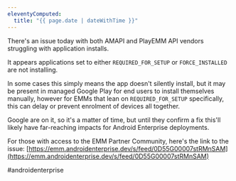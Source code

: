 ```yaml
---
eleventyComputed:
  title: "{{ page.date | dateWithTime }}"
---
```

There's an issue today with both AMAPI and PlayEMM API vendors struggling with application installs. 

It appears applications set to either `REQUIRED_FOR_SETUP` or `FORCE_INSTALLED` are not installing. 

In some cases this simply means the app doesn't silently install, but it may be present in managed Google Play for end users to install themselves manually, however for EMMs that lean on `REQUIRED_FOR_SETUP` specifically, this can delay or prevent enrolment of devices all together.

Google are on it, so it's a matter of time, but until they confirm a fix this'll likely have far-reaching impacts for Android Enterprise deployments.

For those with access to the EMM Partner Community, here's the link to the issue: [https://emm.androidenterprise.dev/s/feed/0D55G00007stRMnSAM](https://emm.androidenterprise.dev/s/feed/0D55G00007stRMnSAM)

#androidenterprise